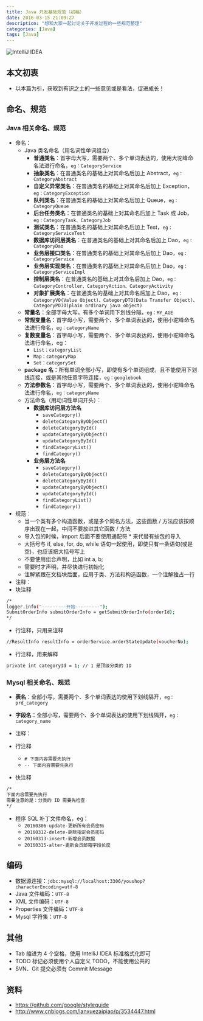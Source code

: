 ```yaml
---
title: Java 开发基础规范（初稿）
date: 2016-03-15 21:09:27
description: "想和大家一起讨论关于开发过程的一些规范整理"
categories: [Java]
tags: [Java]
---
```



<!-- more -->


![IntelliJ IDEA](http://img.youmeek.com/2016/java-style.jpg)


## 本文初衷

- 以本篇为引，获取到有识之士的一些意见或是看法，促进成长！


## 命名、规范


### Java 相关命名、规范

- 命名：
    - Java 类名命名（用名词性单词组合）
        - **普通类名**：首字母大写，需要两个、多个单词表达的，使用大驼峰命名法进行命名，`eg：CategoryService`
        - **抽象类名**：在普通类名的基础上对其命名后加上 Abstract，`eg：CategoryAbstract`
        - **自定义异常类名**：在普通类名的基础上对其命名后加上 Exception，`eg：CategoryException`
        - **队列类名**：在普通类名的基础上对其命名后加上 Queue，`eg：CategoryQueue`
        - **后台任务类名**：在普通类名的基础上对其命名后加上 Task 或 Job，`eg：CategoryTask、CategoryJob`
        - **测试类名**：在普通类名的基础上对其命名后加上 Test，`eg：CategoryServiceTest`
        - **数据库访问层类名**：在普通类名的基础上对其命名后加上 Dao，`eg：CategoryDao`
        - **业务层接口类名**：在普通类名的基础上对其命名后加上 Dao，`eg：CategoryService`
        - **业务层实现类名**：在普通类名的基础上对其命名后加上 Dao，`eg：CategoryServiceImpl`
        - **控制层类名**：在普通类名的基础上对其命名后加上 Dao，`eg：CategoryController、CategoryAction、CategoryActivity`
        - **对象扩展类名**：在普通类名的基础上对其命名后加上 Dao，`eg：CategoryVO(Value Object)、CategoryDTO(Data Transfer Object)、CategoryPOJO(plain ordinary java object)`
    - **常量名**：全部字母大写，有多个单词用下划线分隔，`eg：MY_AGE`
    - **常规变量名**：首字母小写，需要两个、多个单词表达的，使用小驼峰命名法进行命名，`eg：categoryName`
    - **复数变量名**：首字母小写，需要两个、多个单词表达的，使用小驼峰命名法进行命名，eg：
        - `List：categoryList`
        - `Map：categoryMap`
        - `Set：categorySet`
    - **package 名**：所有单词全部小写，即使有多个单词组成，且不能使用下划线连接，或是其他任意字符连接，`eg：googlebook`
    - **方法参数名**：首字母小写，需要两个、多个单词表达的，使用小驼峰命名法进行命名，`eg：categoryName`
    - 方法命名（用动词性单词开头）：
        - **数据库访问层方法名**
            - `saveCategory()`
            - `deleteCategoryByObject()`
            - `deleteCategoryById()`
            - `updateCategoryByObject()`
            - `updateCategoryById()`
            - `findCategoryList()`
            - `findCategory()`
        - **业务层方法名**
            - `saveCategory()`
            - `deleteCategoryByObject()`
            - `deleteCategoryById()`
            - `updateCategoryByObject()`
            - `updateCategoryById()`
            - `findCategoryList()`
            - `findCategory()`
- 规范：
    - 当一个类有多个构造函数，或是多个同名方法，这些函数 / 方法应该按顺序出现在一起，中间不要放进其它函数 / 方法
    - 导入包的时候，import 后面不要使用通配符 * 来代替有些包的导入
    - 大括号与 if, else, for, do, while 语句一起使用，即使只有一条语句(或是空)，也应该把大括号写上
    - 不要使用组合声明，比如 int a, b;
    - 需要时才声明，并尽快进行初始化
    - 注解紧跟在文档块后面，应用于类、方法和构造函数，一个注解独占一行
- 注释：
- 块注释

``` bash
/*
logger.info("---------开始---------");
SubmitOrderInfo submitOrderInfo = getSubmitOrderInfo(orderId);
*/
```

- 行注释，只用来注释

``` bash
//ResultInfo resultInfo = orderService.orderStateUpdate(voucherNo);
```

- 行注释，用来解释

``` bash
private int categoryId = 1; // 1 是顶级分类的 ID
```


### Mysql 相关命名、规范


- **表名**：全部小写，需要两个、多个单词表达的使用下划线隔开，`eg：prd_category`
- **字段名**：全部小写，需要两个、多个单词表达的使用下划线隔开，`eg：category_name`
- 注释：
- 行注释
    - `# 下面内容需要先执行`
    - `-- 下面内容需要先执行`

- 快注释

``` bash
/*
下面内容需要先执行
需要注意的是：分类的 ID 需要先检查
*/
```

- 程序 SQL 补丁文件命名，eg：
    - `20160306-update-更新所有会员密码`
    - `20160312-delete-删除指定会员密码`
    - `20160313-insert-新增会员数据`
    - `20160315-alter-更新会员邮箱字段长度`


## 编码

- 数据源连接：`jdbc:mysql://localhost:3306/youshop?characterEncoding=utf-8`
- Java 文件编码：`UTF-8`
- XML 文件编码：`UTF-8`
- Properties 文件编码：`UTF-8`
- Mysql 字符集：`UTF-8`



## 其他

- Tab 缩进为 4 个空格，使用 IntelliJ IDEA 标准格式化即可
- TODO 标记必须使用个人自定义 TODO，不能使用公共的
- SVN、Git 提交必须有 Commit Message


## 资料

- <https://github.com/google/styleguide>
- <http://www.cnblogs.com/lanxuezaipiao/p/3534447.html>
